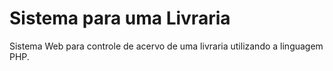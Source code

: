 # Sistema para uma Livraria
 Sistema Web para controle de acervo de uma livraria utilizando a linguagem PHP.
